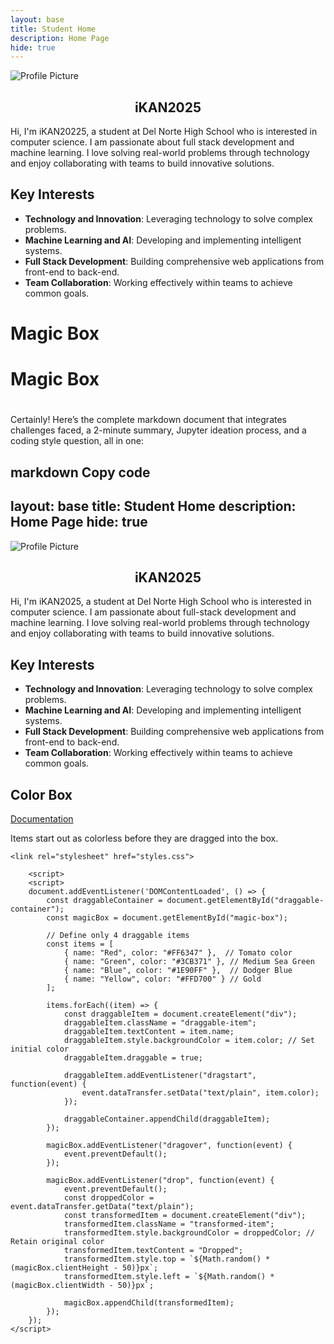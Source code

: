 ```yaml
---
layout: base
title: Student Home 
description: Home Page
hide: true
---
```


<img src="https://github.com/iKAN2025.png" class="profile-pic mt-4" alt="Profile Picture" style="display: block; margin: 0 auto;">


<div style="text-align: center;">
  <h2>iKAN2025</h2>
</div>


Hi, I'm iKAN20225,   a student at Del Norte High School who is interested in computer science.  I am passionate about full stack development and machine learning.  I love solving real-world problems through technology and enjoy collaborating with teams to build innovative solutions.

## Key Interests
- **Technology and Innovation**: Leveraging technology to solve complex problems.
- **Machine Learning and AI**: Developing and implementing intelligent systems.
- **Full Stack Development**: Building comprehensive web applications from front-end to back-end.
- **Team Collaboration**: Working effectively within teams to achieve common goals.

# Magic Box 




<html lang="en">
<head>
    <link rel="stylesheet" href="styles.css">
</head>
<body>
    <h1>Magic Box</h1>
    <div id="draggable-container">
        <!-- Draggable items will be added here by JavaScript -->
    </div>
        <div id="magic-box">
        <!-- Dropped items will transform here -->
    </div>
</body>
</html>
<script>
document.addEventListener('DOMContentLoaded', () => {
    // 1. Make a connection to the HTML container for draggable items and the magic box
    const draggableContainer = document.getElementById("draggable-container");
    const magicBox = document.getElementById("magic-box");

    // 2. Define the draggable items data
    const items = [
        "Red",
        "Green",
        "Blue",
        "Yellow",
        "Purple"
    ];

    // 3. Create and add draggable items to the container using a for loop
    items.forEach((item, index) => {
        // Create a draggable item
        const draggableItem = document.createElement("div");
        draggableItem.className = "draggable-item";
        draggableItem.textContent = item;

        // Set draggable attribute
        draggableItem.draggable = true;

        // Handle drag start event
        draggableItem.addEventListener("dragstart", function(event) {
            event.dataTransfer.setData("text/plain", item);
        });

        // Append the draggable item to the container
        draggableContainer.appendChild(draggableItem);
    });

    // Handle drag over event to allow drop
    magicBox.addEventListener("dragover", function(event) {
        event.preventDefault(); // Necessary to allow drop
    });

    // Handle drop event to add transformed item to the magic box
    magicBox.addEventListener("drop", function(event) {
        event.preventDefault();

        // Get the dropped item data
        const droppedItem = event.dataTransfer.getData("text/plain");

        // Create a transformed item
        const transformedItem = document.createElement("div");
        transformedItem.className = "transformed-item";
        transformedItem.textContent = droppedItem;

        // Set a random background color
        const randomColor = `hsl(${Math.random() * 360}, 70%, 70%)`;
        transformedItem.style.backgroundColor = randomColor;

        // Set a random position within the magic box
        transformedItem.style.top = `${Math.random() * (magicBox.clientHeight - 50)}px`;
        transformedItem.style.left = `${Math.random() * (magicBox.clientWidth - 50)}px`;

        // Append the transformed item to the magic box
        magicBox.appendChild(transformedItem);
    });
});



</script>


# 
Certainly! Here’s the complete markdown document that integrates challenges faced, a 2-minute summary, Jupyter ideation process, and a coding style question, all in one:

markdown
Copy code
---
layout: base
title: Student Home
description: Home Page
hide: true
---

<img src="https://github.com/iKAN2025.png" class="profile-pic mt-4" alt="Profile Picture" style="display: block; margin: 0 auto;">

<div style="text-align: center;">
  <h2>iKAN2025</h2>
</div>

Hi, I'm iKAN2025, a student at Del Norte High School who is interested in computer science. I am passionate about full-stack development and machine learning. I love solving real-world problems through technology and enjoy collaborating with teams to build innovative solutions.

## Key Interests
- **Technology and Innovation**: Leveraging technology to solve complex problems.
- **Machine Learning and AI**: Developing and implementing intelligent systems.
- **Full Stack Development**: Building comprehensive web applications from front-end to back-end.
- **Team Collaboration**: Working effectively within teams to achieve common goals.

## Color Box 

[Documentation]({{site.baseurl}}/indexdocumententation)

Items start out as colorless before they are dragged into the box. 


<!DOCTYPE html>
<html lang="en">
<head>
    <meta charset="UTF-8">
    <meta name="viewport" content="width=device-width, initial-scale=1.0">

    <link rel="stylesheet" href="styles.css">
</head>
<body>
    <div id="draggable-container">
        <!-- Draggable items will be added here by JavaScript -->
    </div>
    <div id="magic-box">
        <!-- Dropped items will transform here -->
    </div>

        <script>
        <script>
        document.addEventListener('DOMContentLoaded', () => {
            const draggableContainer = document.getElementById("draggable-container");
            const magicBox = document.getElementById("magic-box");

            // Define only 4 draggable items
            const items = [
                { name: "Red", color: "#FF6347" },  // Tomato color
                { name: "Green", color: "#3CB371" }, // Medium Sea Green
                { name: "Blue", color: "#1E90FF" },  // Dodger Blue
                { name: "Yellow", color: "#FFD700" } // Gold
            ];

            items.forEach((item) => {
                const draggableItem = document.createElement("div");
                draggableItem.className = "draggable-item";
                draggableItem.textContent = item.name;
                draggableItem.style.backgroundColor = item.color; // Set initial color
                draggableItem.draggable = true;

                draggableItem.addEventListener("dragstart", function(event) {
                    event.dataTransfer.setData("text/plain", item.color);
                });

                draggableContainer.appendChild(draggableItem);
            });

            magicBox.addEventListener("dragover", function(event) {
                event.preventDefault();
            });

            magicBox.addEventListener("drop", function(event) {
                event.preventDefault();
                const droppedColor = event.dataTransfer.getData("text/plain");
                const transformedItem = document.createElement("div");
                transformedItem.className = "transformed-item";
                transformedItem.style.backgroundColor = droppedColor; // Retain original color
                transformedItem.textContent = "Dropped";
                transformedItem.style.top = `${Math.random() * (magicBox.clientHeight - 50)}px`;
                transformedItem.style.left = `${Math.random() * (magicBox.clientWidth - 50)}px`;

                magicBox.appendChild(transformedItem);
            });
        });
    </script>
</body>
</html>
    </script>